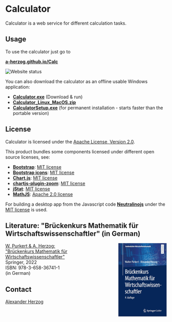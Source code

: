 # Calculator

Calculator is a web service for different calculation tasks.

## Usage

To use the calculator just go to

**[a-herzog.github.io/Calc](https://a-herzog.github.io/Calc/)**

![Website status](https://img.shields.io/website?url=https%3A%2F%2Fa-herzog.github.io%2FCalc%2F)

You can also download the calculator as an offline usable Windows application:

- [**Calculator.exe**](https://github.com/A-Herzog/Calc/releases/latest/download/Calculator.exe) (Download & run)
- [**Calculator_Linux_MacOS.zip**](https://github.com/A-Herzog/Calc/releases/latest/download/Calculator_Linux_MacOS.zip)
- [**CalculatorSetup.exe**](https://github.com/A-Herzog/Calc/releases/latest/download/CalculatorSetup.exe) (for permanent installation - starts faster than the portable version)

## License

Calculator is licensed under the [Apache License, Version 2.0](https://www.apache.org/licenses/LICENSE-2.0).

This product bundles some components licensed under different open source licenses, see:

- [**Bootstrap**](https://getbootstrap.com/): [MIT license](https://opensource.org/license/mit/)
- [**Bootstrap icons**](https://icons.getbootstrap.com): [MIT license](https://opensource.org/license/mit/)
- [**Chart.js**](https://www.chartjs.org): [MIT license](https://opensource.org/license/mit/)
- [**chartjs-plugin-zoom**](https://www.chartjs.org/chartjs-plugin-zoom/latest/): [MIT license](https://opensource.org/license/mit/)
- [**jStat**](http://jstat.github.io/): [MIT license](https://opensource.org/license/mit/)
- [**MathJS**](https://mathjs.org/): [Apache 2.0 license](https://www.apache.org/licenses/LICENSE-2.0)

For building a desktop app from the Javascript code [**Neutralinojs**](https://neutralino.js.org/) under the
[MIT license](https://opensource.org/license/mit/) is used.

## Literature: "Brückenkurs Mathematik für Wirtschaftswissenschaftler" (in German)

[<img src="images/CoverHerzogBrueckenkursMathematikFuerWirtschaftswissenschaftler_small.png" style="float: right; max-width: 30%; padding-left: 5px">](https://link.springer.com/book/10.1007/978-3-658-36742-8)

[W. Purkert & A. Herzog:<br>"Brückenkurs Mathematik für Wirtschaftswissenschaftler"](https://link.springer.com/book/10.1007/978-3-658-36742-8)<br>
Springer, 2022<br>
ISBN: 978-3-658-36741-1<br>
(in German)

## Contact

[Alexander Herzog](https://github.com/A-Herzog)
